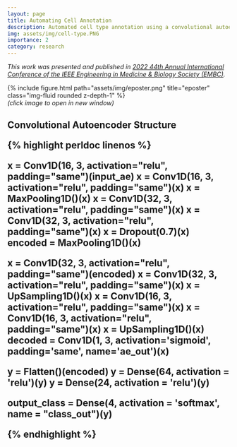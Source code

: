 ```yaml
---
layout: page
title: Automating Cell Annotation
description: Automated cell type annotation using a convolutional autoencoder.
img: assets/img/cell-type.PNG
importance: 2
category: research
---
```


<i>This work was presented and published in [2022 44th Annual International Conference of the IEEE Engineering in Medicine & Biology Society (EMBC)](https://ieeexplore.ieee.org/abstract/document/9871071).
</i>

<div class="row">
    <div class="col-sm mt-3" onClick="window.open('https://sindhurathiru.github.io/assets/pdf/example_pdf.pdf','_blank');">
        {% include figure.html path="assets/img/eposter.png" title="eposter" class="img-fluid rounded z-depth-1" %}
    </div>
</div>
<div class="caption">
    <i>(click image to open in new window)</i>
</div>

<h2>Convolutional Autoencoder Structure

{% highlight perldoc linenos %}

x = Conv1D(16, 3, activation="relu", padding="same")(input_ae)
x = Conv1D(16, 3, activation="relu", padding="same")(x)
x = MaxPooling1D()(x)
x = Conv1D(32, 3, activation="relu", padding="same")(x)
x = Conv1D(32, 3, activation="relu", padding="same")(x)
x = Dropout(0.7)(x)
encoded = MaxPooling1D()(x)

x = Conv1D(32, 3, activation="relu", padding="same")(encoded)
x = Conv1D(32, 3, activation="relu", padding="same")(x)
x = UpSampling1D()(x)
x = Conv1D(16, 3, activation="relu", padding="same")(x)
x = Conv1D(16, 3, activation="relu", padding="same")(x)
x = UpSampling1D()(x)
decoded = Conv1D(1, 3, activation='sigmoid', padding='same', name='ae_out')(x)

y = Flatten()(encoded)
y = Dense(64, activation = 'relu')(y)
y = Dense(24, activation = 'relu')(y)

output_class = Dense(4, activation = 'softmax', name = "class_out")(y)

{% endhighlight %}
